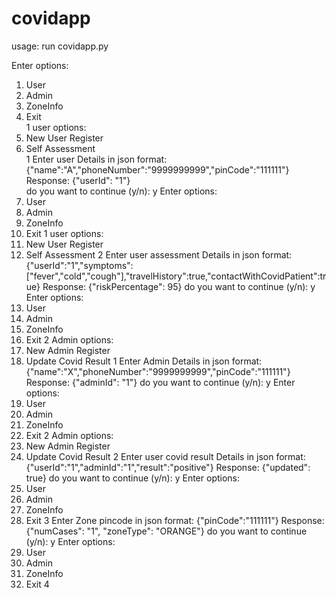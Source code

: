 # covidapp

usage: run covidapp.py

Enter options: 
1. User    
2. Admin   
3. ZoneInfo
4. Exit    
1
user options:       
1. New User Register
2. Self Assessment  
1
Enter user Details in json format: 
{"name":"A","phoneNumber":"9999999999","pinCode":"111111"}
Response: {"userId": "1"}     
do you want to continue (y/n):
y
Enter options: 
1. User
2. Admin
3. ZoneInfo
4. Exit
1
user options:
1. New User Register
2. Self Assessment
2
Enter user assessment Details in json format: 
{"userId":"1","symptoms":["fever","cold","cough"],"travelHistory":true,"contactWithCovidPatient":true}
Response: {"riskPercentage": 95}
do you want to continue (y/n):
y
Enter options: 
1. User
2. Admin
3. ZoneInfo
4. Exit
2
Admin options:
1. New Admin Register
2. Update Covid Result
1
Enter Admin Details in json format: 
{"name":"X","phoneNumber":"9999999999","pinCode":"111111"}
Response: {"adminId": "1"}
do you want to continue (y/n):
y
Enter options: 
1. User
2. Admin
3. ZoneInfo
4. Exit
2
Admin options:
1. New Admin Register
2. Update Covid Result
2
Enter user covid result Details in json format:
{"userId":"1","adminId":"1","result":"positive"}
Response: {"updated": true}
do you want to continue (y/n):
y
Enter options:
1. User
2. Admin
3. ZoneInfo
4. Exit
3
Enter Zone pincode in json format:
{"pinCode":"111111"}
Response: {"numCases": "1", "zoneType": "ORANGE"}
do you want to continue (y/n):
y
Enter options:
1. User
2. Admin
3. ZoneInfo
4. Exit
4
